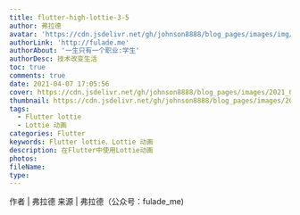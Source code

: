 ```yaml
---
title: flutter-high-lottie-3-5
author: 弗拉德
avatar: 'https://cdn.jsdelivr.net/gh/johnson8888/blog_pages/images/img/avatar.jpg'
authorLink: 'http://fulade.me'
authorAbout: '一生只有一个职业:学生'
authorDesc: 技术改变生活
toc: true
comments: true
date: 2021-04-07 17:05:56
cover: https://cdn.jsdelivr.net/gh/johnson8888/blog_pages/images/2021_04_21_lottie_tag.png
thumbnail: https://cdn.jsdelivr.net/gh/johnson8888/blog_pages/images/2021_04_21_lottie_tag.png
tags: 
  - Flutter lottie
  - Lottie 动画
categories: Flutter 
keywords: Flutter lottie、Lottie 动画
description: 在Flutter中使用Lottie动画
photos:
fileName:
type:
---
```


作者 | 弗拉德
来源 | 弗拉德（公众号：fulade_me)